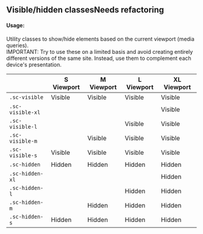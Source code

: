 <h2>Visible/hidden classes<span class="status refactor">Needs refactoring</span></h2>

#### Usage:

Utility classes to show/hide elements based on the current viewport (media queries).  
IMPORTANT: Try to use these on a limited basis and avoid creating entirely different versions of the same site. Instead, use them to complement each device's presentation.

<table class="docs-table docs-table-visibility">
    <thead>
    <tr>
        <th></th>
        <th>S Viewport</th>
        <th>M Viewport</th>
        <th>L Viewport</th>
        <th>XL Viewport</th>
    </tr>
    </thead>
    <tbody>
    <tr>
        <td><code>.sc-visible</code></td>
        <td class="cell-visible">Visible</td>
        <td class="cell-visible">Visible</td>
        <td class="cell-visible">Visible</td>
        <td class="cell-visible">Visible</td>
    </tr>
    <tr>
        <td><code>.sc-visible-xl</code></td>
        <td></td>
        <td></td>
        <td></td>
        <td class="cell-visible">Visible</td>
    </tr>
    <tr>
        <td><code>.sc-visible-l</code></td>
        <td></td>
        <td></td>
        <td class="cell-visible">Visible</td>
        <td class="cell-visible">Visible</td>
    </tr>
    <tr>
        <td><code>.sc-visible-m</code></td>
        <td></td>
        <td class="cell-visible">Visible</td>
        <td class="cell-visible">Visible</td>
        <td class="cell-visible">Visible</td>
    </tr>
    <tr>
        <td><code>.sc-visible-s</code></td>
        <td class="cell-visible">Visible</td>
        <td class="cell-visible">Visible</td>
        <td class="cell-visible">Visible</td>
        <td class="cell-visible">Visible</td>
    </tr>
    <tr>
        <td><code>.sc-hidden</code></td>
        <td class="cell-hidden">Hidden</td>
        <td class="cell-hidden">Hidden</td>
        <td class="cell-hidden">Hidden</td>
        <td class="cell-hidden">Hidden</td>
    </tr>
    <tr>
        <td><code>.sc-hidden-xl</code></td>
        <td></td>
        <td></td>
        <td></td>
        <td class="cell-hidden">Hidden</td>
    </tr>
    <tr>
        <td><code>.sc-hidden-l</code></td>
        <td></td>
        <td></td>
        <td class="cell-hidden">Hidden</td>
        <td class="cell-hidden">Hidden</td>
    </tr>
    <tr>
        <td><code>.sc-hidden-m</code></td>
        <td></td>
        <td class="cell-hidden">Hidden</td>
        <td class="cell-hidden">Hidden</td>
        <td class="cell-hidden">Hidden</td>
    </tr>
    <tr>
        <td><code>.sc-hidden-s</code></td>
        <td class="cell-hidden">Hidden</td>
        <td class="cell-hidden">Hidden</td>
        <td class="cell-hidden">Hidden</td>
        <td class="cell-hidden">Hidden</td>
    </tr>
    </tbody>
</table>
